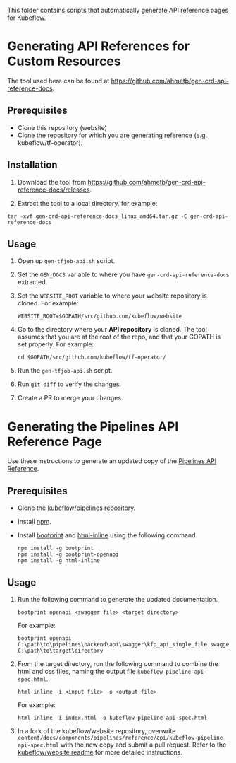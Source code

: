 This folder contains scripts that automatically generate API reference pages for Kubeflow.

# Generating API References for Custom Resources

The tool used here can be found at https://github.com/ahmetb/gen-crd-api-reference-docs.

## Prerequisites
* Clone this repository (website)
* Clone the repository for which you are generating reference (e.g. kubeflow/tf-operator).

## Installation

1. Download the tool from https://github.com/ahmetb/gen-crd-api-reference-docs/releases.

1. Extract the tool to a local directory, for example:
```
tar -xvf gen-crd-api-reference-docs_linux_amd64.tar.gz -C gen-crd-api-reference-docs
```

## Usage

1. Open up `gen-tfjob-api.sh` script.

1. Set the `GEN_DOCS` variable to where you have `gen-crd-api-reference-docs` extracted.

1. Set the `WEBSITE_ROOT` variable to where your website repository is cloned. For example:
	```
	WEBSITE_ROOT=$GOPATH/src/github.com/kubeflow/website
	```

1. Go to the directory where your **API repository** is cloned. The tool assumes that you are
at the root of the repo, and that your GOPATH is set properly. For example:
	```
	cd $GOPATH/src/github.com/kubeflow/tf-operator/
	```
1. Run the `gen-tfjob-api.sh` script.

1. Run `git diff` to verify the changes.

1. Create a PR to merge your changes.

# Generating the Pipelines API Reference Page

Use these instructions to generate an updated copy of the [Pipelines API Reference](https://www.kubeflow.org/docs/components/pipelines/reference/api/kubeflow-pipeline-api-spec/). 

## Prerequisites
* Clone the [kubeflow/pipelines](https://github.com/kubeflow/pipelines) repository.
* Install [npm](https://www.npmjs.com/get-npm).
* Install [bootprint](https://github.com/bootprint/bootprint-openapi) and [html-inline](https://github.com/substack/html-inline) using the following command.

	```
	npm install -g bootprint
	npm install -g bootprint-openapi
 	npm install -g html-inline
	```

## Usage

1. Run the following command to generate the updated documentation.

  	```
  	bootprint openapi <swagger file> <target directory>
  	```
  	For example:
  
	```
	bootprint openapi C:\path\to\pipelines\backend\api\swagger\kfp_api_single_file.swagger.json C:\path\to\target\directory
	```
1. From the target directory, run the following command to combine the html and css files, naming the output file `kubeflow-pipeline-api-spec.html`.

  	```
  	html-inline -i <input file> -o <output file>
  	```
	For example: 

	```
	html-inline -i index.html -o kubeflow-pipeline-api-spec.html
	```
1. In a fork of the kubeflow/website repository, overwrite `content/docs/components/pipelines/reference/api/kubeflow-pipeline-api-spec.html` with the new copy and submit a pull request. Refer to the [kubeflow/website readme](https://github.com/kubeflow/website/blob/master/README.md) for more detailed instructions.
